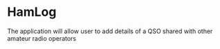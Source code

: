 # HamLog
The application will allow user to add details of a QSO shared with other amateur radio operators
